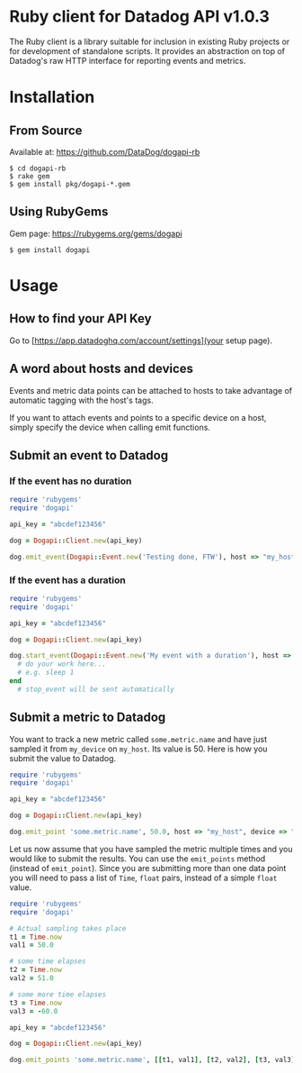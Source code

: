 # Ruby client for Datadog API v1.0.3

The Ruby client is a library suitable for inclusion in existing Ruby projects or for development of standalone scripts. It provides an abstraction on top of Datadog's raw HTTP interface for reporting events and metrics.

# Installation

## From Source

Available at: https://github.com/DataDog/dogapi-rb

    $ cd dogapi-rb
    $ rake gem
    $ gem install pkg/dogapi-*.gem

## Using RubyGems

Gem page: https://rubygems.org/gems/dogapi

    $ gem install dogapi

# Usage

## How to find your API Key

Go to [https://app.datadoghq.com/account/settings](your setup page).

## A word about hosts and devices

Events and metric data points can be attached to hosts
to take advantage of automatic tagging with the host's tags.

If you want to attach events and points to a specific device
on a host, simply specify the device when calling emit functions.

## Submit an event to Datadog

### If the event has no duration

```ruby
require 'rubygems'
require 'dogapi'

api_key = "abcdef123456"

dog = Dogapi::Client.new(api_key)

dog.emit_event(Dogapi::Event.new('Testing done, FTW'), host => "my_host")
```

### If the event has a duration

```ruby
require 'rubygems'
require 'dogapi'

api_key = "abcdef123456"

dog = Dogapi::Client.new(api_key)

dog.start_event(Dogapi::Event.new('My event with a duration'), host => "my_host") do
  # do your work here...
  # e.g. sleep 1
end
  # stop_event will be sent automatically
```

## Submit a metric to Datadog

You want to track a new metric called `some.metric.name` and have just sampled it from `my_device` on `my_host`.
Its value is 50. Here is how you submit the value to Datadog.

```ruby
require 'rubygems'
require 'dogapi'

api_key = "abcdef123456"

dog = Dogapi::Client.new(api_key)

dog.emit_point 'some.metric.name', 50.0, host => "my_host", device => "my_device"
```

Let us now assume that you have sampled the metric multiple times and you would like to submit the results.
You can use the `emit_points` method (instead of `emit_point`). Since you are submitting more than one
data point you will need to pass a list of `Time`, `float` pairs, instead of a simple `float` value.

```ruby
require 'rubygems'
require 'dogapi'

# Actual sampling takes place
t1 = Time.now
val1 = 50.0

# some time elapses
t2 = Time.now
val2 = 51.0

# some more time elapses
t3 = Time.now
val3 = -60.0

api_key = "abcdef123456"

dog = Dogapi::Client.new(api_key)

dog.emit_points 'some.metric.name', [[t1, val1], [t2, val2], [t3, val3]], host => "my_host", device => "my_device"
```
